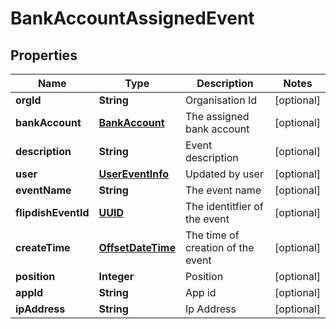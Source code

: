 
# BankAccountAssignedEvent

## Properties
Name | Type | Description | Notes
------------ | ------------- | ------------- | -------------
**orgId** | **String** | Organisation Id |  [optional]
**bankAccount** | [**BankAccount**](BankAccount.md) | The assigned bank account |  [optional]
**description** | **String** | Event description |  [optional]
**user** | [**UserEventInfo**](UserEventInfo.md) | Updated by user |  [optional]
**eventName** | **String** | The event name |  [optional]
**flipdishEventId** | [**UUID**](UUID.md) | The identitfier of the event |  [optional]
**createTime** | [**OffsetDateTime**](OffsetDateTime.md) | The time of creation of the event |  [optional]
**position** | **Integer** | Position |  [optional]
**appId** | **String** | App id |  [optional]
**ipAddress** | **String** | Ip Address |  [optional]




